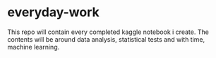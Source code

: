 # everyday-work
This repo will contain every completed kaggle notebook i create. The contents will be around data analysis, statistical tests and with time, machine learning.
